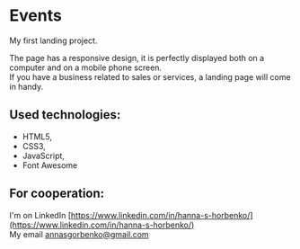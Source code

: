 # Events

My first landing project. 


The page has a responsive design, it is perfectly displayed both on a computer and on a mobile phone screen. </br>
If you have a business related to sales or services, a landing page will come in handy.

## Used technologies:

- HTML5, 
- CSS3, 
- JavaScript, 
- Font Awesome

## For cooperation: 

I'm on LinkedIn [https://www.linkedin.com/in/hanna-s-horbenko/](https://www.linkedin.com/in/hanna-s-horbenko/)</br>
My email [annasgorbenko@gmail.com](annasgorbenko@gmail.com)
